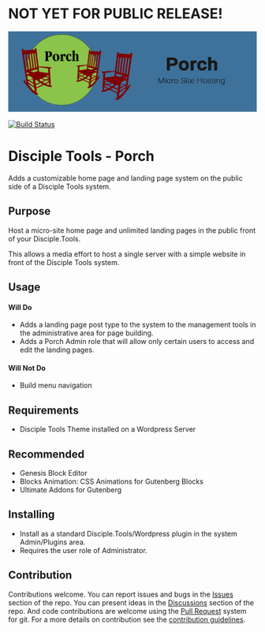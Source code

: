 # NOT YET FOR PUBLIC RELEASE!

![Plugin Banner](https://raw.githubusercontent.com/DiscipleTools/disciple-tools-porch/master/support/documentation/banner.png)

[![Build Status](https://travis-ci.com/DiscipleTools/disciple-tools-porch.svg?branch=master)](https://travis-ci.com/DiscipleTools/disciple-tools-porch)

# Disciple Tools - Porch

Adds a customizable home page and landing page system on the public side of a Disciple Tools system.

## Purpose

Host a micro-site home page and unlimited landing pages in the public front of your Disciple.Tools.

This allows a media effort to host a single server with a simple website in front of the Disciple Tools system.

## Usage

#### Will Do

- Adds a landing page post type to the system to the management tools in the administrative area for page building.
- Adds a Porch Admin role that will allow only certain users to access and edit the landing pages.

#### Will Not Do

- Build menu navigation

## Requirements

- Disciple Tools Theme installed on a Wordpress Server

## Recommended

- Genesis Block Editor
- Blocks Animation: CSS Animations for Gutenberg Blocks
- Ultimate Addons for Gutenberg

## Installing

- Install as a standard Disciple.Tools/Wordpress plugin in the system Admin/Plugins area.
- Requires the user role of Administrator.

## Contribution

Contributions welcome. You can report issues and bugs in the
[Issues](https://github.com/DiscipleTools/disciple-tools-porch/issues) section of the repo. You can present ideas
in the [Discussions](https://github.com/DiscipleTools/disciple-tools-porch/discussions) section of the repo. And
code contributions are welcome using the [Pull Request](https://github.com/DiscipleTools/disciple-tools-porch/pulls)
system for git. For a more details on contribution see the
[contribution guidelines](https://github.com/DiscipleTools/disciple-tools-porch/blob/master/CONTRIBUTING.md).
